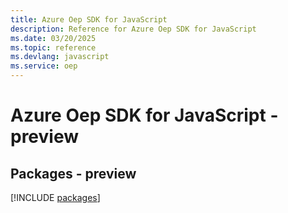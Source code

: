 ```yaml
---
title: Azure Oep SDK for JavaScript
description: Reference for Azure Oep SDK for JavaScript
ms.date: 03/20/2025
ms.topic: reference
ms.devlang: javascript
ms.service: oep
---
```

# Azure Oep SDK for JavaScript - preview
## Packages - preview
[!INCLUDE [packages](oep-index.md)]